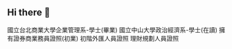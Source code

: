 ## Hi there 👋

<!--
**eric-zheng-0912/eric-zheng-0912** is a ✨ _special_ ✨ repository because its `README.md` (this file) appears on your GitHub profile.

Here are some ideas to get you started:

- 🔭 I’m currently working on ...
- 🌱 I’m currently learning ...
- 👯 I’m looking to collaborate on ...
- 🤔 I’m looking for help with ...
- 💬 Ask me about ...
- 📫 How to reach me: ...
- 😄 Pronouns: ...
- ⚡ Fun fact: ...
-->

國立台北商業大學企業管理系-學士(畢業)
國立中山大學政治經濟系-學士(在讀)
擁有證券商業務員證照(初業)
初階外匯人員證照
理財規劃人員證照
